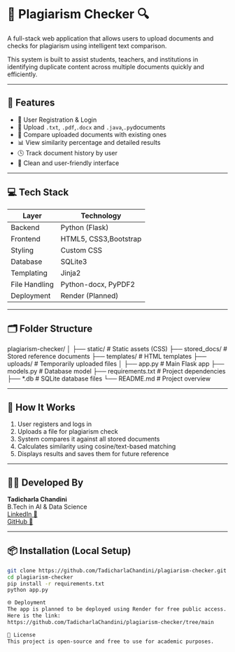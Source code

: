 # 📄 Plagiarism Checker 🔍

A full-stack web application that allows users to upload documents and checks for plagiarism using intelligent text comparison.

This system is built to assist students, teachers, and institutions in identifying duplicate content across multiple documents quickly and efficiently.

---

## 🚀 Features

- 🔐 User Registration & Login
- 📁 Upload `.txt`, `.pdf`,`.docx` and `.java`,`.py`documents
- 🔄 Compare uploaded documents with existing ones
- 📊 View similarity percentage and detailed results
- 🕓 Track document history by user
- 🧾 Clean and user-friendly interface

---

## 💻 Tech Stack

| Layer         | Technology                        |
|---------------|------------------------------------|
| Backend       | Python (Flask)                    |
| Frontend      | HTML5, CSS3,Bootstrap             |
| Styling       | Custom CSS                        |
| Database      | SQLite3                           |
| Templating    | Jinja2                            |
| File Handling | Python-docx, PyPDF2               |
| Deployment    | Render (Planned)                  |

---

## 🗂️ Folder Structure
plagiarism-checker/
│
├── static/  # Static assets (CSS)
├── stored_docs/  # Stored reference documents
├── templates/  # HTML templates
├── uploads/   # Temporarily uploaded files
│
├── app.py   # Main Flask app
├── models.py  # Database model
├── requirements.txt  # Project dependencies
├── *.db  # SQLite database files
└── README.md  # Project overview


---

## 🧠 How It Works

1. User registers and logs in
2. Uploads a file for plagiarism check
3. System compares it against all stored documents
4. Calculates similarity using cosine/text-based matching
5. Displays results and saves them for future reference

---

## 🧑‍💻 Developed By

**Tadicharla Chandini**  
B.Tech in AI & Data Science  
[LinkedIn 🔗](https://www.linkedin.com/in/chandini-tadicharla-5952022a6/)  
[GitHub 🔗](https://github.com/TadicharlaChandini)  

---

## 📦 Installation (Local Setup)

```bash
git clone https://github.com/TadicharlaChandini/plagiarism-checker.git
cd plagiarism-checker
pip install -r requirements.txt
python app.py

🌐 Deployment
The app is planned to be deployed using Render for free public access. Stay tuned for the live link!
Here is the link:
https://github.com/TadicharlaChandini/plagiarism-checker/tree/main

📜 License
This project is open-source and free to use for academic purposes.
